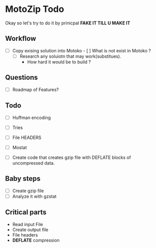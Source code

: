 # MotoZip Todo

Okay so let's try to do it by prinicpal **FAKE IT TILL U MAKE IT**


## Workflow

- [ ] Copy exising solution into Motoko
    	- [ ] What is not exist in Motoko ?
	- [ ] Research any soluiotn that may work(substitues).
	    - How hard it would be to build ?

## Questions

- [ ] Roadmap of Features? 



## Todo


- [ ] Huffman encoding 
- [ ] Tries
- [ ] File HEADERS
- [ ] Mostat

- [ ] Create code that creates gzip file with DEFLATE blocks of uncompressed data.


##  Baby steps

- [ ] Create gzip file
- [ ] Analyze it with gzstat 

## Critical parts 

- Read input File 
- Create output file
- File headers
- **DEFLATE** compression
